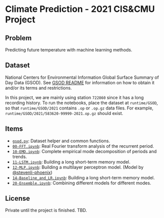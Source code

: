 # Climate Prediction - 2021 CIS&CMU Project

## Problem
Predicting future temperature with machine learning methods.

## Dataset
National Centers for Environmental Information
Global Surface Summary of Day Data (GSOD).
See [GSOD README](https://github.com/myzhang1029/climate/blob/main/README_GSOD.txt)
for information on how to obtain it and/or its terms and restrictions.

In this project, we are mainly using station `722860` since it has a long
recording history. To run the notebooks, place the dataset at `runtime/GSOD`,
so that `runtime/GSOD/2021` contains `.op` or `.op.gz` data files.
For example, `runtime/GSOD/2021/583620-99999-2021.op.gz` should exist.

## Items
 - [`gsod.py`](https://github.com/myzhang1029/climate/blob/main/gsod.py):
    Dataset helper and common functions.
 - [`00-FFT.ipynb`](https://github.com/myzhang1029/climate/blob/main/00-FFT.ipynb):
    Real Fourier transform analysis of the recurrent period.
 - [`10-EMD.ipynb`](https://github.com/myzhang1029/climate/blob/main/10-EMD.ipynb):
    Complete empirical mode decomposition of periods and trends.
 - [`11-LSTM.ipynb`](https://github.com/myzhang1029/climate/blob/main/11-LSTM.ipynb):
    Building a long short-term memory model.
 - [`12-MLP.ipynb`](https://github.com/myzhang1029/climate/blob/main/12-MLP.ipynb):
    Building a multilayer perceptron model. (Model by [@stevenli-phoenix](https://github.com/stevenli-phoenix))
 - [`14-Baseline_and_LR.ipynb`](https://github.com/myzhang1029/climate/blob/main/14-Baseline_and_LR.ipynb):
    Building a long short-term memory model.
 - [`20-Ensemble.ipynb`](https://github.com/myzhang1029/climate/blob/main/20-Ensemble.ipynb):
    Combining different models for different modes.

## License
Private until the project is finished. TBD.
